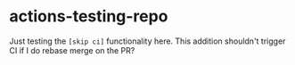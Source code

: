 # actions-testing-repo

Just testing the `[skip ci]` functionality here.
This addition shouldn't trigger CI if I do rebase merge on the PR?
